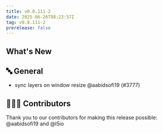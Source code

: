 ```yaml
---
title: v0.8.111-2
date: 2025-06-26T08:23:57Z
tag: v0.8.111-2
prerelease: false
---
```


## What's New
## 🔤 General
- sync layers on window resize @aabidsofi19 (#3777)

## 👨🏽‍💻 Contributors

Thank you to our contributors for making this release possible:
@aabidsofi19 and @l5io
